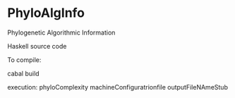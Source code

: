 # PhyloAlgInfo
Phylogenetic Algorithmic Information

Haskell source code

To compile:

cabal build

execution:  phyloComplexity machineConfiguratrionfile outputFileNAmeStub
